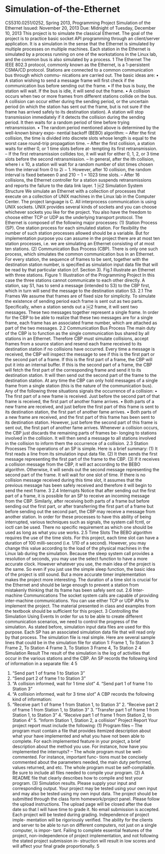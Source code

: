 Simulation-of-the-Ethernet
==========================
CS5310.0251/0252, Spring 2013, Programming Project Simulation of the Ethernet
Issued: November 20, 2013
Due: Midnight of Tuesday, December 10, 2013
This project is to simulate the classical Ethernet. The goal of the project is to practice basic socket API programming through an client/server application. It is a simulation in the sense that the Ethernet is simulated by multiple processes on multiple machines. Each station in the Ethernet is simulated by a process running on one of the workstations in the Linux lab, and the common bus is also simulated by a process.
1 The Ethernet
The IEEE 802.3 protocol, commonly known as the Ethernet, is a 1-persistent CSMA/CD protocol. Stations are connected to a common communication bus through which commu- nications are carried out. The basic ideas are:
• A station wishing to send a message frame will first check if the communication bus before sending out the frame.
• If the bus is busy, the station will wait. If the bus is idle, it will send out the frame.
• A collision occurs when two or more frames from different stations collide on the bus. A collision can occur either during the sending period, or the uncertain period (in which the station has sent out the frame, but is not sure if the frame has arrived safely to its destination station). A station will stop transmission immediately if it detects the collision during the sending period. It then waits for a random period of time before trying retransmission.
• The random period mentioned above is determined by the well-known binary expo- nential backoff (BEBO) algorithm:
– After the first collision, the time is divided into discrete slots whose length is equal to the worst case round-trip propagation time.
– After the first collision, a station waits for either 0, or 1 time slots before at- tempting its first retransmission.
– If the first retransmission collides too, it will wait for either 0, 1, 2, or 3 time slots before the second retransmission.
– In general, after the ith collision, where i ≤ 10, a station will wait for a random number of slot times chosen from the interval from 0 to 2i − 1. However, after 10 collision, the random interval is fixed between 0 and 210 − 1 = 1023 time slots.
– After 16 collisions, the Ethernet controller for a station suspends retransmissions and reports the failure to the data link layer.
1
￼2 Simulation System Structure
We simulate an Ethernet with a collection of processes that execute on a collection of UNIX machines in the Linux lab in the Computer Center. The project language is C.
All interprocess communication is using UNIX sockets. UNIX provides several kinds of sockets and you can choose whichever sockets you like for the project. You also have the freedom to choose either TCP or UDP as the underlying transport protocol.
The Ethernet is composed of the following major processes:
(1) Station Process (SP). One station process for each simulated station. For flexibility the number of such station processes allowed should be a variable. But for implementation purpose you can assume in the project there are at most ten station processes, i.e. we are simulating an Ethernet consisting of at most ten stations.
(2) Communication Bus Process (CBP). There is only one such process, which simulates the common communication bus in an Ethernet.
For every station, the sequence of frames to be sent, together with the destination station number, is specified as simulation input data file that will be read by that particular station (cf. Section 3).
Fig.1 illustrate an Ethernet with three stations.
Figure 1: Illustration of the Programming Project
In this case the three stations cannot communicate to each other directly. A station, say S1, has to send a message (intended to S3) to the CBP first, which in turn will send the message to the destination station S3.
2.1 The Frames
We assume that frames are of fixed size for simplicity. To simulate the existence of sending period each frame is sent out as two parts. Specifically, when a station sends out a
￼2
frame, it will sent two messages. These two messages together represent a single frame. In order for the CBP to be able to realize that these two messages are for a single frame, each frame has an associated frame number, which are attached as part of the two messages.
2.2 Communication Bus Process
The main duty of the CBP is to function as the single communication bus shared by all stations in an Ethernet. Therefore CBP must simulate collisions, accept frames from a source station and resend each frame received to its destination station if no collisions have occurred.
Every time a message is received, the CBP will inspect the message to see if this is the first part or the second part of a frame. If this is the first part of a frame, the CBP will put it into an internal buffer. If this is the second part of a frame, the CBP will fetch the first part of the corresponding frame and send it to its destination station. It will then send out the second part of the frame to the destination station.
At any time the CBP can only hold messages of a single frame from a single station (this is the nature of the communication bus). Any of the following three situations signals the occurrence of a collision:
• The first part of a new frame is received. Just before the second part of that frame is received, the first part of another frame arrives.
• Both parts of a new frame are received, and just before the first part of this frame is sent to its destination station, the first part of another fame arrives.
• Both parts of a new frame are received, and the first part of this frame has been sent to its destination station. However, just before the second part of this frame is sent out, the first part of another fame arrives.
Whenever a collision occurs, the CBP just discards the remaining parts of frames be- longing to stations involved in the collision. It will then send a message to all stations involved in the collision to inform them the occurrence of a collision.
2.3 Station Processes
The operations of an SP is simple. Here is a brief summary:
(1) It first reads a line from its simulation input data file.
(2) It then sends the first message representing the first part of the frame to the CBP.
(3) If it receives a collision message from the CBP, it will act according to the BEBO algorithm. Otherwise, it will sends out the second message representing the second part of the frame. It will wait for one slot of time. If there is no collision message received during this time slot, it assumes that the previous message has been safely received and therefore it will begin to send the next frame.
3
2.4 Interrupts
Notice that after sending out the first part of a frame, it is possible for an SP to receive an incoming message from the CBP. Similarly, after receiving both parts of a frame but before sending out the first part, or after transferring the first part of a frame but before sending out the second part, the CBP may receive a message from another station.
In order for these processes to have this ability of being interrupted, various techniques such as signals, the system call fcntl, or ioctl can be used. There no specific requirement as which one should be used as long as what you use works.
2.5 Time Slots
The BEBO algorithm requires the use of the time slots. For this project, each time slot can have a duration of 100 milli-second (i.e. 1/10 of a second). However, you may change this value according to the load of the physical machines in the Linux lab during the simulation. Because the sleep system call provides a resolution of seconds, you may use the select function to have a more accurate clock. However whatever you use, the main idea of the project is the same. So even if you just use the simple sleep function, the basic idea of the project is still sound. But a more accurate timer implementation makes the project more interesting.
The duration of a time slot is crucial for the Ethernet and should be large enough to prevent a station from mistakenly thinking that its frame has been safely sent out.
2.6 Inter-machine Communications
The socket system calls are capable of providing inter-machine communications. You can use either TCP or UDP APIs to implement the project. The material presented in class and examples from the textbook should be sufficient for this project.
3 Controlling the Simulation Using Events
In order for us to be able to create different communication scenarios, we need to control the progress of the simulation. As stated before, simulation input data files are used for this purpose. Each SP has an associated simulation data file that will read only by that process. The simulation file is real simple. Here are several sample lines that could be in the simulation file for station 1:
Frame 1, To Station 3 Frame 2, To Station 4 Frame 3, To Station 3 Frame 4, To Station 2
4 Simulation Result
The result of the simulation is the log of activities that occur in the various stations and the CBP. An SP records the following kind of information in a separate file:
4
5
1. “Send part 1 of frame 1 to Station 3”
2. “Send part 2 of frame 1 to Station 3”
3. “A collision informed, wait for 1 time slot” 4. “Send part 1 of frame 1 to Station 3”
5. “A collision informed, wait for 3 time slot”
A CBP records the following kind of information:
1. “Receive part 1 of frame 1 from Station 1, to Station 3” 2. “Receive part 2 of frame 1 from Station 1, to Station 3” 3. “Transfer part 1 of frame 1 from Station 1, to Station 3” 4. “Receive part 1 of frame 1 from Station 2, to Station 4” 5. “Inform Station 1, Station 2, a collision”
Project Report
Your project report must include the following:
(1) Program files
– The program must contain a file that provides itemized description about what your have implemented and what you have not been able to complete. For each implemented feature in your project, a brief description about the method you use. For instance, how have you implemented the interrupts?
– The whole program must be well-commented. For instance, important func- tions must be concisely commented about the parameters needed, the main duty performed, values returned, and etc.
The whole program must be self-compilable. Be sure to include all files needed to compile your program.
(2) A README file that clearly describes how to compile and test your program.
(3) Simulation results. Please supply your input and corresponding output. Your project may be tested using your own input and may also be tested using my own input data.
The project should be submitted through the class form homework/project panel. Please follow the upload instructions.
The upload page will be closed after the due date so that I will have time to grade it. No email submission is accepted.
Each project will be tested during grading. Independence of project imple- mentation will be rigoriously verified. The ability for the clients and server to be able to run on different computers, not just on a single computer, is impor- tant. Failing to complete essential features of the project, non-independence of project implementation, and not following the stated project submission in- struction will result in low scores and will affect your final grade proportionally.
5
